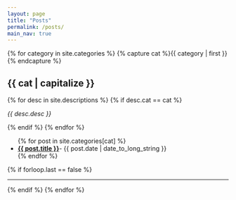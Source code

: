 ```yaml
---
layout: page
title: "Posts"
permalink: /posts/
main_nav: true
---
```


{% for category in site.categories %}
  {% capture cat %}{{ category | first }}{% endcapture %}
  <h2 id="{{cat}}">{{ cat | capitalize }}</h2>
  {% for desc in site.descriptions %}
    {% if desc.cat == cat %}
      <p class="desc"><em>{{ desc.desc }}</em></p>
    {% endif %}
  {% endfor %}
  <ul class="posts-list">
  {% for post in site.categories[cat] %}
    <li><strong><a href="{{ post.url | prepend: site.baseurl }}">{{ post.title }}</a></strong><span class="post-date">- {{ post.date | date_to_long_string }}</span> </li>
  {% endfor %}
   </ul>
  {% if forloop.last == false %}<hr>{% endif %}
{% endfor %}
<br>
